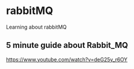 # rabbitMQ
Learning about rabbitMQ

## 5  minute guide about Rabbit_MQ
https://www.youtube.com/watch?v=deG25y_r6OY

